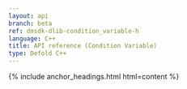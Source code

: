 ```yaml
---
layout: api
branch: beta
ref: dmsdk-dlib-condition_variable-h
language: C++
title: API reference (Condition Variable)
type: Defold C++
---
```

{% include anchor_headings.html html=content %}